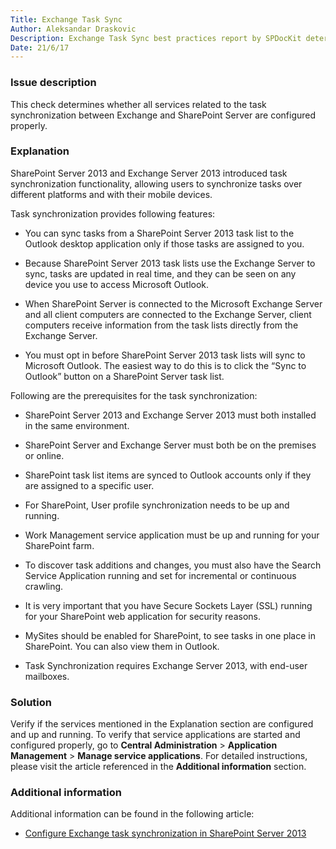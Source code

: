 ```yaml
---
Title: Exchange Task Sync
Author: Aleksandar Draskovic
Description: Exchange Task Sync best practices report by SPDocKit determines whether all services related to the task synchronization between Exchange and SharePoint Server are configured properly.
Date: 21/6/17
---
```

### Issue description

This check determines whether all services related to the task synchronization between Exchange and SharePoint Server are configured properly.

### Explanation

SharePoint Server 2013 and Exchange Server 2013 introduced task synchronization functionality, allowing users to synchronize tasks over different platforms and with their mobile devices.

Task synchronization provides following features:

* You can sync tasks from a SharePoint Server 2013 task list to the Outlook desktop application only if those tasks are assigned to you.

* Because SharePoint Server 2013 task lists use the Exchange Server to sync, tasks are updated in real time, and they can be seen on any device you use to access Microsoft Outlook.

* When SharePoint Server is connected to the Microsoft Exchange Server and all client computers are connected to the Exchange Server, client computers receive information from the task lists directly from the Exchange Server.

* You must opt in before SharePoint Server 2013 task lists will sync to Microsoft Outlook. The easiest way to do this is to click the “Sync to Outlook” button on a SharePoint Server task list.


Following are the prerequisites for the task synchronization:

* SharePoint Server 2013 and Exchange Server 2013 must both installed in the same environment.

* SharePoint Server and Exchange Server must both be on the premises or online.

* SharePoint task list items are synced to Outlook accounts only if they are assigned to a specific user.

* For SharePoint, User profile synchronization needs to be up and running.

* Work Management service application must be up and running for your SharePoint farm.

* To discover task additions and changes, you must also have the Search Service Application running and set for incremental or continuous crawling.

* It is very important that you have Secure Sockets Layer (SSL) running for your SharePoint web application for security reasons.

* MySites should be enabled for SharePoint, to see tasks in one place in SharePoint. You can also view them in Outlook.

* Task Synchronization requires Exchange Server 2013, with end-user mailboxes.

### Solution

Verify if the services mentioned in the Explanation section are configured and up and running. To verify that service applications are started and configured properly, go to __Central Administration__ > __Application Management__ > __Manage service applications__. For detailed instructions, please visit the article referenced in the __Additional information__ section.

### Additional information

Additional information can be found in the following article:

* [Configure Exchange task synchronization in SharePoint Server 2013](https://technet.microsoft.com/en-us/library/jj554516.aspx)